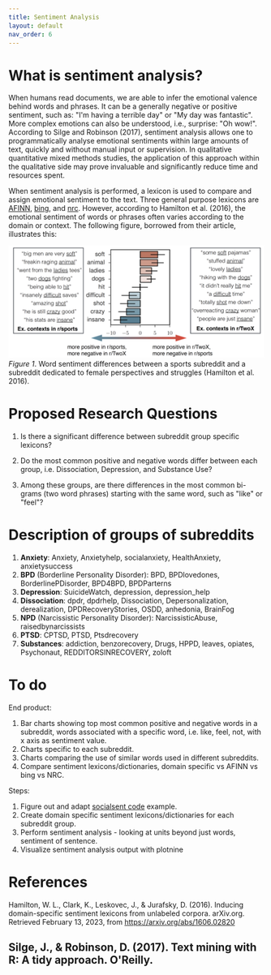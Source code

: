 ```yaml
---
title: Sentiment Analysis
layout: default
nav_order: 6
---
```


# What is sentiment analysis?

When humans read documents, we are able to infer the emotional valence behind words and phrases. It can be a generally negative or positive sentiment, such as: "I'm having a terrible day" or "My day was fantastic". More complex emotions can also be understood, i.e., surprise: "Oh wow!". According to Silge and Robinson (2017), sentiment analysis allows one to programmatically analyse emotional sentiments within large amounts of text, quickly and without manual input or supervision. In qualitative quantitative mixed methods studies, the application of this approach within the qualitative side may prove invaluable and significantly reduce time and resources spent. 

When sentiment analysis is performed, a lexicon is used to compare and assign emotional sentiment to the text. Three general purpose lexicons are [AFINN](http://www2.imm.dtu.dk/pubdb/views/publication_details.php?id=6010), [bing](https://www.cs.uic.edu/~liub/FBS/sentiment-analysis.html), and [nrc](http://saifmohammad.com/WebPages/NRC-Emotion-Lexicon.htm). However, according to Hamilton et al. (2016), the emotional sentiment of words or phrases often varies according to the domain or context. The following figure, borrowed from their article, illustrates this:

![](assets/domain_lexicon_eg.png)<!-- -->
*Figure 1*. Word sentiment differences between a sports subreddit and a subreddit dedicated to female perspectives and struggles (Hamilton et al. 2016).
# Proposed Research Questions

1. Is there a significant difference between subreddit group specific lexicons?

2. Do the most common positive and negative words differ between each group, i.e. Dissociation, Depression, and Substance Use?

3. Among these groups, are there differences in the most common bi-grams (two word phrases) starting with the same word, such as "like" or "feel"?

# Description of groups of subreddits
1. **Anxiety**: Anxiety, Anxietyhelp, socialanxiety, HealthAnxiety, anxietysuccess
2. **BPD** (Borderline Personality Disorder): BPD, BPDlovedones, BorderlinePDisorder, BPD4BPD, BPDParterns
3. **Depression**: SuicideWatch, depression, depression_help
4. **Dissociation**: dpdr, dpdrhelp, Dissociation, Depersonalization, derealization, DPDRecoveryStories, OSDD, anhedonia, BrainFog
5. **NPD** (Narcissistic Personality Disorder): NarcissisticAbuse, raisedbynarcissists
6. **PTSD**: CPTSD, PTSD, Ptsdrecovery
7. **Substances**: addiction, benzorecovery, Drugs, HPPD, leaves, opiates, Psychonaut, REDDITORSINRECOVERY, zoloft

# To do

End product:
1. Bar charts showing top most common positive and negative words in a subreddit, words associated with a specific word, i.e. like, feel, not, with x axis as sentiment value.
2. Charts specific to each subreddit.
3. Charts comparing the use of similar words used in different subreddits.
4. Compare sentiment lexicons/dictionaries, domain specific vs AFINN vs bing vs NRC.

Steps:
1. Figure out and adapt [socialsent code](https://github.com/williamleif/socialsent) example.
2. Create domain specific sentiment lexicons/dictionaries for each subreddit group.
3. Perform sentiment analysis - looking at units beyond just words, sentiment of sentence.
4. Visualize sentiment analysis output with plotnine



# References
Hamilton, W. L., Clark, K., Leskovec, J., &amp; Jurafsky, D. (2016). Inducing domain-specific sentiment lexicons from unlabeled corpora. arXiv.org. Retrieved February 13, 2023, from https://arxiv.org/abs/1606.02820 

Silge, J., &amp; Robinson, D. (2017). Text mining with R: A tidy approach. O'Reilly. 
---